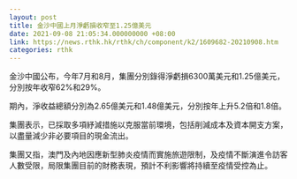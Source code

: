 ```yaml
---
layout: post
title: 金沙中國上月淨虧損收窄至1.25億美元
date: 2021-09-08 21:05:34.000000000 +08:00
link: https://news.rthk.hk/rthk/ch/component/k2/1609682-20210908.htm
categories: rthk
---
```


金沙中國公布，今年7月和8月，集團分別錄得淨虧損6300萬美元和1.25億美元，分別按年收窄62%和29%。

期內，淨收益總額分別為2.65億美元和1.48億美元，分別按年上升5.2倍和1.8倍。

集團表示，已採取多項紓減措施以克服當前環境，包括削減成本及資本開支方案，以盡量減少非必要項目的現金流出。

集團又指，澳門及內地因應新型肺炎疫情而實施旅遊限制，及疫情不斷演進令訪客人數受限，局限集團目前的財務表現，預計不利影響將持續至疫情受控為止。
